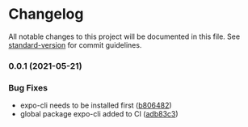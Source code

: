 # Changelog

All notable changes to this project will be documented in this file. See [standard-version](https://github.com/conventional-changelog/standard-version) for commit guidelines.

### 0.0.1 (2021-05-21)


### Bug Fixes

* expo-cli needs to be installed first ([b806482](https://github.com/suvam0451/critstrike-mobile-app/commit/b80648224af1f241b4fe1f1048d4833059ba9f81))
* global package expo-cli added to CI ([adb83c3](https://github.com/suvam0451/critstrike-mobile-app/commit/adb83c388920e84b6d81c1f493ae5be9e3523ef8))
